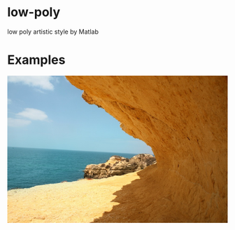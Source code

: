 # low-poly
low poly artistic style by Matlab
# Examples
![](https://raw.githubusercontent.com/zhohu/low-poly/master/src/1.jpg)
